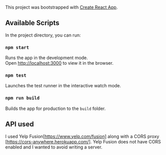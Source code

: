 This project was bootstrapped with [Create React App](https://github.com/facebook/create-react-app).

## Available Scripts

In the project directory, you can run:

### `npm start`

Runs the app in the development mode.<br>
Open [http://localhost:3000](http://localhost:3000) to view it in the browser.

### `npm test`

Launches the test runner in the interactive watch mode.<br>

### `npm run build`

Builds the app for production to the `build` folder.<br>

## API used

I used Yelp Fusion[https://www.yelp.com/fusion] along with a CORS proxy [https://cors-anywhere.herokuapp.com/]. Yelp Fusion does not have CORS enabled and I wanted to avoid writing a server.